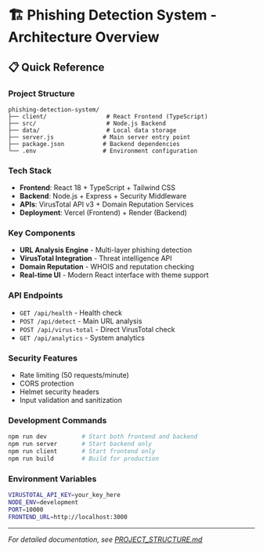 # 🏗️ Phishing Detection System - Architecture Overview

## 📋 Quick Reference

### **Project Structure**
```
phishing-detection-system/
├── client/                 # React Frontend (TypeScript)
├── src/                    # Node.js Backend
├── data/                   # Local data storage
├── server.js              # Main server entry point
├── package.json           # Backend dependencies
└── .env                   # Environment configuration
```

### **Tech Stack**
- **Frontend**: React 18 + TypeScript + Tailwind CSS
- **Backend**: Node.js + Express + Security Middleware
- **APIs**: VirusTotal API v3 + Domain Reputation Services
- **Deployment**: Vercel (Frontend) + Render (Backend)

### **Key Components**
- **URL Analysis Engine** - Multi-layer phishing detection
- **VirusTotal Integration** - Threat intelligence API
- **Domain Reputation** - WHOIS and reputation checking
- **Real-time UI** - Modern React interface with theme support

### **API Endpoints**
- `GET /api/health` - Health check
- `POST /api/detect` - Main URL analysis
- `POST /api/virus-total` - Direct VirusTotal check
- `GET /api/analytics` - System analytics

### **Security Features**
- Rate limiting (50 requests/minute)
- CORS protection
- Helmet security headers
- Input validation and sanitization

### **Development Commands**
```bash
npm run dev          # Start both frontend and backend
npm run server       # Start backend only
npm run client       # Start frontend only
npm run build        # Build for production
```

### **Environment Variables**
```bash
VIRUSTOTAL_API_KEY=your_key_here
NODE_ENV=development
PORT=10000
FRONTEND_URL=http://localhost:3000
```

---
*For detailed documentation, see [PROJECT_STRUCTURE.md](./PROJECT_STRUCTURE.md)*
